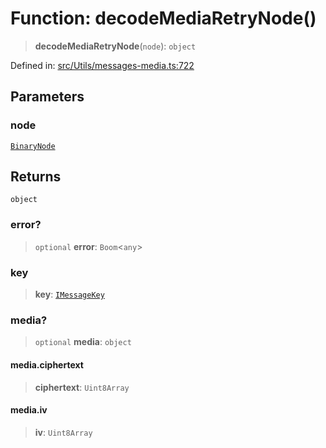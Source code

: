 # Function: decodeMediaRetryNode()

> **decodeMediaRetryNode**(`node`): `object`

Defined in: [src/Utils/messages-media.ts:722](https://github.com/Fokusdotid/Baileys/blob/eb819228f591f9a29a091aefc3a8c91a38d77089/src/Utils/messages-media.ts#L722)

## Parameters

### node

[`BinaryNode`](../type-aliases/BinaryNode.md)

## Returns

`object`

### error?

> `optional` **error**: `Boom`\<`any`\>

### key

> **key**: [`IMessageKey`](../namespaces/proto/interfaces/IMessageKey.md)

### media?

> `optional` **media**: `object`

#### media.ciphertext

> **ciphertext**: `Uint8Array`

#### media.iv

> **iv**: `Uint8Array`
